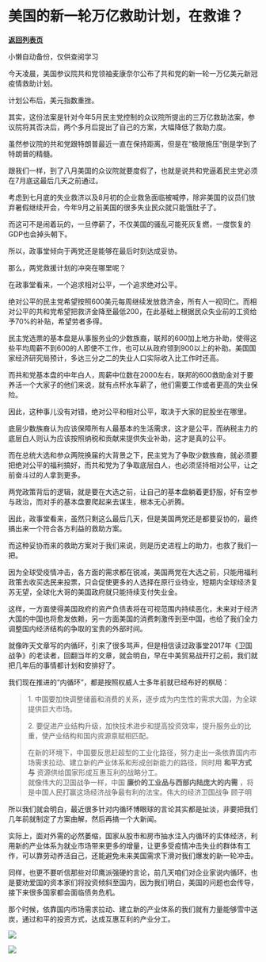 # 美国的新一轮万亿救助计划，在救谁？

[**返回列表页**](/gzh/政事堂2019)

小懒自动备份，仅供查阅学习

今天凌晨，美国参议院共和党领袖麦康奈尔公布了共和党的新一轮一万亿美元新冠疫情救助计划。

  

计划公布后，美元指数重挫。  

  

其实，这份法案是针对今年5月民主党控制的众议院所提出的三万亿救助法案，参议院将其否决后，两个多月后提出了自己的方案，大幅降低了救助力度。

  

虽然参议院的共和党跟特朗普最近一直在保持距离，但是在“极限施压”倒是学到了特朗普的精髓。

  

跟我们一样，到了八月美国的众议院就要度假了，也就是说共和党逼着民主党必须在7月底这最后几天之前通过。  

  

考虑到七月底的失业救济以及8月初的企业救急面临被喊停，除非美国的议员们放弃暑假继续开会，今年9月之前美国的很多失业民众就只能饿肚子了。

  

而这可不是闹着玩的，一旦停薪了，不仅美国的骚乱可能死灰复燃，一度恢复的GDP也会掉头朝下。

  

所以，政事堂倾向于两党还是能够在最后时刻达成妥协。  

  

那么，两党救援计划的冲突在哪里呢？  

  

在政事堂看来，一个追求相对公平，一个追求绝对公平。

  

绝对公平的民主党希望按照600美元每周继续发放救济金，所有人一视同仁。而相对公平的共和党希望把救济金降至最低200，在此基础上根据民众失业前的工资给予70%的补贴，希望劳者多得。  

  

民主党选票的基本盘是从事服务业的少数族裔，联邦的600加上地方补助，使得这些平均周薪不到600的人即使不工作，也可以从政府领到900以上的补助。美国国家经济研究局预计，多达三分之二的失业人口实际收入比工作时还高。

  

而共和党基本盘的中年白人，周薪中位数在2000左右，联邦的600救助金对于要养活一个大家子的他们来说，就有点杯水车薪了，他们需要工作或者更高的失业保险。  

  

因此，这种事儿没有对错，绝对公平和相对公平，取决于大家的屁股坐在哪里。  

  

底层少数族裔认为应该保障所有人最基本的生活需求，这才是公平，而纳税主力的底层白人则认为应该按照纳税和贡献来提供失业补助，这才是真的公平。

  

而在总统大选和参众两院换届的大背景之下，民主党为了争取少数族裔，就必须要把绝对公平的福利搞好，而共和党为了争取底层白人，也必须坚持相对公平，让之前奋斗过的人拿到更多。  

  

两党政策背后的逻辑，就是要在大选之前，让自己的基本盘躺着更舒服，好有空参与政治，而对手的基本盘要爬起来去谋生，根本无心折腾。

  

因此，政事堂看来，虽然只剩这么最后几天，但是美国两党还是都要妥协的，最终搞出来一个符合各方利益的救助方案。  

  

  

而这种妥协而来的救助方案对于我们来说，则是历史进程上的助力，也救了我们一把。  

  

因为全球受疫情冲击，各方面的需求都在锐减，美国两党在大选之前，只能用福利政策去收买选民来投票，只会促使更多的人选择在原行业待业，短期内全球经济复苏无望，全球化大哥的美国政府就只能持续支付失业金。

  

这样，一方面使得美国政府的资产负债表将在可视范围内持续恶化，未来对于经济大国的中国也将愈发依赖，另一方面美国的消费刺激传到至中国，也给了我们全力调整国内经济结构的争取的宝贵的外部时间。

  

就像昨天文章写的内循环，引来了很多骂声，但是相信读过政事堂2017年《卫国战争》的老读者，回翻当年的文章，就会明白，早在中美贸易战开打之前，我们就把几年后的事情都计划和安排好了。

  

我们现在推进的“内循环”，都是按照权威人士多年前就已经布好的棋局：

> 1\. 中国要加快调整储蓄和消费的关系，逐步成为内生性的需求大国，为全球提供巨大市场。
>
> 2\. 要促进产业结构升级，加快技术进步和提高投资效率，提升服务业的比重，使产业结构和国内资源禀赋相匹配。
>
> 在新的环境下，中国要反思赶超型的工业化路径，努力走出一条依靠国内市场需求拉动、建立新的产业体系和形成创新能力的路径，同时用 **和平方式与**
> 资源供给国家形成互惠互利的战略分工。  
> 就像伟大的卫国战争一样，中国 **廉价的工业品与西部内陆庞大的内需** ，将是中国人民打赢这场经济战争最有利的法宝。伟大的经济卫国战争 顾子明

  

所以我们就会明白，最近很多针对内循环博眼球的言论其实都是扯淡，非要把我们几年前就制定了方案曲解，然后再搞一个大新闻。  

  

实际上，面对外需的必然萎缩，国家从股市和房市抽水注入内循环的实体经济，利用新的产业体系为就业市场带来更多的增量，让更多受疫情冲击失业的群体有工作，可以靠劳动养活自己，还能避免未来美国需求下滑对我们爆发的新一轮冲击。  

  

同样，也更不要听信那些对印鹰派强硬的言论，前几天咱们对企业家说内循环，也是要劝爱国的资本家们将投资倾斜至国内，因为我们明白，美国的问题也会传导，接下来很多国家都会面临债务危机。

  

那个时候，依靠国内市场需求拉动、建立新的产业体系的我们就有力量能够雪中送炭，通过和平的投资方式，达成互惠互利的产业分工。

  

![](https://mmbiz.qpic.cn/mmbiz_jpg/rxhS23yu8cN8nGicxiaF4Lexmx0mFJmIZyFCZ4mto6FibFJicEuhKPcoBsVFVkHQB9JKvAiaia3eNZ4gnlv8UN5jnmiaQ/640?wx_fmt=jpeg)

  

![](https://mmbiz.qpic.cn/mmbiz_jpg/rxhS23yu8cPp0iaKAfe0ZsWfgGcY72o9Nror8TicrtnlDsqzY7y4Kum4fM3X0FMEGlbvm9HvZUiaETSnLt4DHNLbQ/640?wx_fmt=jpeg)

